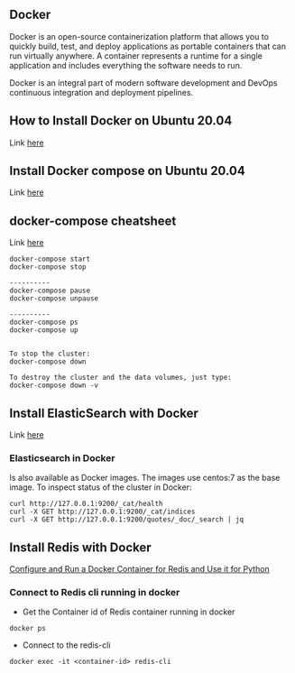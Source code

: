 ## Docker
Docker is an open-source containerization platform that allows you to quickly build, test, and deploy applications as portable containers that can run virtually anywhere. A container represents a runtime for a single application and includes everything the software needs to run.

Docker is an integral part of modern software development and DevOps continuous integration and deployment pipelines.

## How to Install Docker on Ubuntu 20.04
Link [here](https://linuxize.com/post/how-to-install-and-use-docker-on-ubuntu-20-04/)

## Install Docker compose on Ubuntu 20.04
Link [here](https://www.digitalocean.com/community/tutorials/how-to-install-and-use-docker-compose-on-ubuntu-20-04)

## docker-compose cheatsheet
Link [here](https://devhints.io/docker-compose)

```
docker-compose start
docker-compose stop

----------
docker-compose pause
docker-compose unpause

----------
docker-compose ps
docker-compose up


To stop the cluster: 
docker-compose down

To destroy the cluster and the data volumes, just type:
docker-compose down -v
```
## Install ElasticSearch with Docker
Link [here](https://www.elastic.co/guide/en/elasticsearch/reference/7.3/docker.html#docker-prod-cluster-composefile)

### Elasticsearch in Docker
Is also available as Docker images. The images use centos:7 as the base image.
To inspect status of the cluster in Docker:
```
curl http://127.0.0.1:9200/_cat/health
curl -X GET http://127.0.0.1:9200/_cat/indices
curl -X GET http://127.0.0.1:9200/quotes/_doc/_search | jq
```

## Install Redis with Docker
[Configure and Run a Docker Container for Redis and Use it for Python](https://medium.com/better-programming/dockerizing-and-pythonizing-redis-41b1340979de)

### Connect to Redis cli running in docker
- Get the Container id of Redis container running in docker
```
docker ps
```
- Connect to the redis-cli
```
docker exec -it <container-id> redis-cli
```